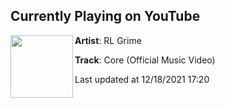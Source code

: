 ## Currently Playing on YouTube

[<img align="left" width="100" src="https://i.ytimg.com/vi/04ufimjXEbA/maxresdefault.jpg">](https://www.youtube.com/channel/UCQ8LkvxhyXjDxbPWMU3TdbQ)

**Artist**: RL Grime 

**Track**: Core (Official Music Video)

Last updated at 12/18/2021 17:20
